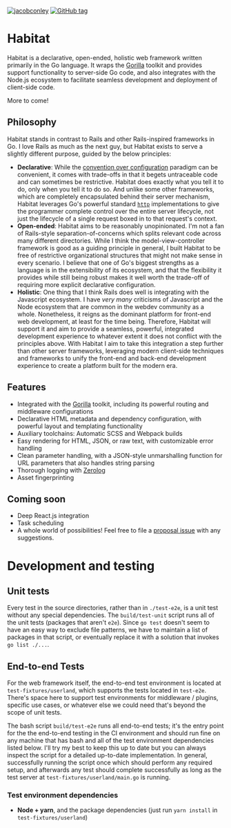 [![jacobconley](https://circleci.com/gh/jacobconley/habitat.svg?style=shield)](https://app.circleci.com/pipelines/github/jacobconley/habitat)
[![GitHub tag](https://img.shields.io/github/tag/jacobconley/habitat.svg)](https://github.com/jacobconley/habitat/tags)

Habitat
======

Habitat is a declarative, open-ended, holistic web framework written primarily in the Go language.  It wraps the [Gorilla](https://github.com/gorilla) toolkit and provides support functionality to server-side Go code, 
    and also integrates with the Node.js ecosystem to facilitate seamless development and deployment of client-side code. 

More to come!


Philosophy
----

Habitat stands in contrast to Rails and other Rails-inspired frameworks in Go.  I love Rails as much as the next guy, but Habitat exists to serve a slightly different purpose, guided by the below principles: 

 - **Declarative**: While the [convention over configuration](https://en.wikipedia.org/wiki/Convention_over_configuration) paradigm can be convenient, it comes with trade-offs in that it begets untraceable code and can sometimes be restrictive.  Habitat does exactly what you tell it to do, only when you tell it to do so.  And unlike some other frameworks, which are completely encapsulated behind their server mechanism, Habitat leverages Go's powerful standard [`http`](https://pkg.go.dev/net/http) implementations to give the programmer complete control over the entire server lifecycle, not just the lifecycle of a single request boxed in to that request's context.
 - **Open-ended**: Habitat aims to be reasonably unopinionated.  I'm not a fan of Rails-style separation-of-concerns which splits relevant code across many different directories.  While I think the model-view-controller framework is good as a guiding principle in general, I built Habitat to be free of restrictive organizational structures that might not make sense in every scenario.  I believe that one of Go's biggest strengths as a language is in the extensibility of its ecosystem, and that the flexibility it provides while still being robust makes it well worth the trade-off of requiring more explicit declarative configuration. 
 - **Holistic**:  One thing that I think Rails does well is integrating with the Javascript ecosystem.  I have _very many_ criticisms of Javascript and the Node ecosystem that are common in the webdev community as a whole.  Nonetheless, it reigns as the dominant platform for front-end web development, at least for the time being.  Therefore, Habitat will support it and aim to provide a seamless, powerful, integrated development experience to whatever extent it does not conflict with the principles above.  With Habitat I aim to take this integration a step further than other server frameworks, leveraging modern client-side techniques and frameworks to unify the front-end and back-end development experience to create a platform built for the modern era. 


Features
----

 - Integrated with the [Gorilla](https://github.com/gorilla) toolkit, including its powerful routing and middleware configurations
 - Declarative HTML metadata and dependency configuration, with powerful layout and templating functionality
 - Auxiliary toolchains:  Automatic SCSS and Webpack builds 
 - Easy rendering for HTML, JSON, or raw text, with customizable error handling
 - Clean parameter handling, with a JSON-style unmarshalling function for URL parameters that also handles string parsing 
 - Thorough logging with [Zerolog](https://github.com/rs/zerolog)
 - Asset fingerprinting



Coming soon
----

 - Deep React.js integration
 - Task scheduling
 - A whole world of possibilities!  Feel free to file a [proposal issue](https://github.com/jacobconley/habitat/issues/new?labels=proposal) with any suggestions.  


Development and testing
=======

Unit tests
-----

Every test in the source directories, rather than in `./test-e2e`, is a unit test without any special dependencies.  The `build/test-unit` script runs all of the unit tests (packages that aren't `e2e`).
Since `go test` doesn't seem to have an easy way to exclude file patterns, we have to maintain a list of packages in that script, or eventually replace it with a solution that invokes `go list ./...`. 

End-to-end Tests
-----

For the web framework itself, the end-to-end test environment is located at `test-fixtures/userland`, which supports the tests located in `test-e2e`.  There's space here to support test environments for middleware / plugins, specific use cases, or whatever else we could need that's beyond the scope of unit tests.  

The bash script `build/test-e2e` runs all end-to-end tests; it's the entry point for the the end-to-end testing in the CI environment and should run fine on any machine that has bash and all of the test environment dependencies listed below.  I'll try my best to keep this up to date but you can always inspect the script for a detailed up-to-date implementation.  In general, successfully running the script once which should perform any required setup, and afterwards any test should complete successfully as long as the test server at `test-fixtures/userland/main.go` is running. 

### Test environment dependencies
 - **Node + yarn**, and the package dependencies (just run `yarn install` in `test-fixtures/userland`)